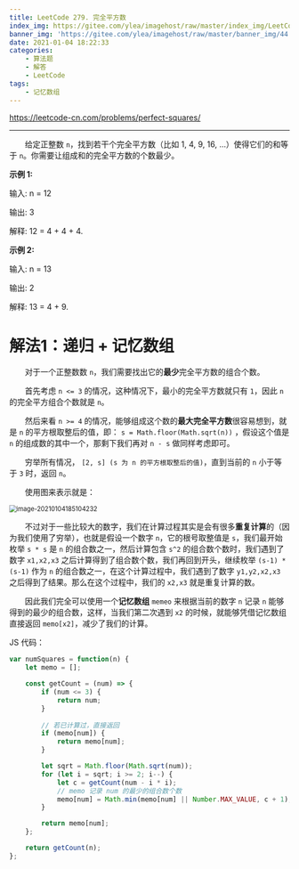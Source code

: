 ```yaml
---
title: LeetCode 279. 完全平方数
index_img: https://gitee.com/ylea/imagehost/raw/master/index_img/LeetCode.jpg
banner_img: 'https://gitee.com/ylea/imagehost/raw/master/banner_img/44.png'
date: 2021-01-04 18:22:33
categories:
    - 算法题
    - 解答
    - LeetCode
tags:
    - 记忆数组
---
```




https://leetcode-cn.com/problems/perfect-squares/

---

&emsp;&emsp;给定正整数 `n`，找到若干个完全平方数（比如 1, 4, 9, 16, ...）使得它们的和等于 `n`。你需要让组成和的完全平方数的个数最少。

**示例 1:**

输入: n = 12

输出: 3 

解释: 12 = 4 + 4 + 4.

**示例 2:**

输入: n = 13

输出: 2

解释: 13 = 4 + 9.





# 解法1：递归 + 记忆数组

&emsp;&emsp;对于一个正整数数 `n`，我们需要找出它的**最少**完全平方数的组合个数。

&emsp;&emsp;首先考虑 `n <= 3` 的情况，这种情况下，最小的完全平方数就只有 `1`，因此 `n` 的完全平方组合个数就是 `n`。

&emsp;&emsp;然后来看 `n >= 4` 的情况，能够组成这个数的**最大完全平方数**很容易想到，就是 `n` 的平方根取整后的值，即： `s = Math.floor(Math.sqrt(n))` ，假设这个值是 `n` 的组成数的其中一个，那剩下我们再对 `n - s` 做同样考虑即可。

&emsp;&emsp;穷举所有情况， `[2, s] (s 为 n 的平方根取整后的值)`，直到当前的 `n` 小于等于 `3` 时，返回 `n`。

&emsp;&emsp;使用图来表示就是：

<img src="https://gitee.com/ylea/imagehost/raw/master/img/image-20210104185104232.png" alt="image-20210104185104232" style="zoom: 80%;" />

&emsp;&emsp;不过对于一些比较大的数字，我们在计算过程其实是会有很多**重复计算**的（因为我们使用了穷举），也就是假设一个数字 `n`，它的根号取整值是 `s`，我们最开始枚举 `s * s` 是 `n` 的组合数之一，然后计算包含 `s^2` 的组合数个数时，我们遇到了数字 `x1,x2,x3` 之后计算得到了组合数个数，我们再回到开头，继续枚举 `(s-1) * (s-1)` 作为 `n` 的组合数之一，在这个计算过程中，我们遇到了数字 `y1,y2,x2,x3` 之后得到了结果。那么在这个过程中，我们的 `x2,x3` 就是重复计算的数。

&emsp;&emsp;因此我们完全可以使用一个**记忆数组** `memeo` 来根据当前的数字 `n` 记录 `n` 能够得到的最少的组合数，这样，当我们第二次遇到  `x2` 的时候，就能够凭借记忆数组直接返回 `memo[x2]`，减少了我们的计算。

JS 代码：

```js
var numSquares = function(n) {
    let memo = [];

    const getCount = (num) => {
        if (num <= 3) {
            return num;
        }
		
        // 若已计算过，直接返回
        if (memo[num]) {
            return memo[num];
        }

        let sqrt = Math.floor(Math.sqrt(num));
        for (let i = sqrt; i >= 2; i--) {
            let c = getCount(num - i * i);
            // memo 记录 num 的最少的组合数个数
            memo[num] = Math.min(memo[num] || Number.MAX_VALUE, c + 1);
        }

        return memo[num];
    };

    return getCount(n);
};
```

